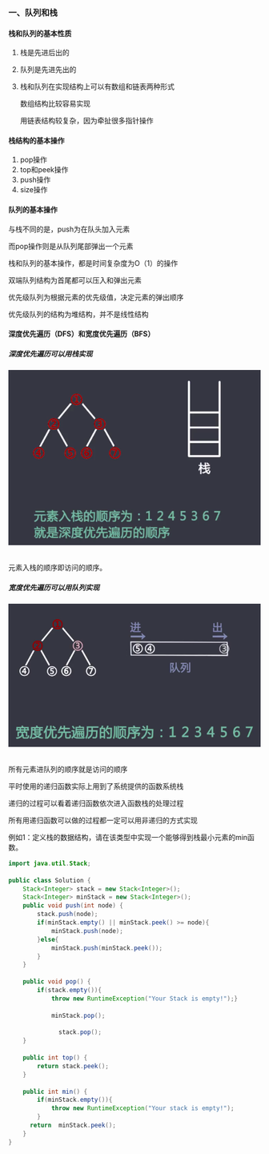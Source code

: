 ### 一、队列和栈

#### 栈和队列的基本性质

1. 栈是先进后出的

2. 队列是先进先出的

3. 栈和队列在实现结构上可以有数组和链表两种形式

   数组结构比较容易实现

   用链表结构较复杂，因为牵扯很多指针操作

#### 栈结构的基本操作

1. pop操作
2. top和peek操作
3. push操作
4. size操作

#### 队列的基本操作

与栈不同的是，push为在队头加入元素

而pop操作则是从队列尾部弹出一个元素

栈和队列的基本操作，都是时间复杂度为O（1）的操作

双端队列结构为首尾都可以压入和弹出元素

优先级队列为根据元素的优先级值，决定元素的弹出顺序

优先级队列的结构为堆结构，并不是线性结构

#### 深度优先遍历（DFS）和宽度优先遍历（BFS）

##### 深度优先遍历可以用栈实现

<div align="center"> <img src="pics/深度优先遍历.png" width="600"/> </div><br>

元素入栈的顺序即访问的顺序。

##### 宽度优先遍历可以用队列实现

<div align="center"> <img src="pics/宽度优先遍历.png" width="600"/> </div><br>

所有元素进队列的顺序就是访问的顺序

平时使用的递归函数实际上用到了系统提供的函数系统栈

递归的过程可以看着递归函数依次进入函数栈的处理过程

所有用递归函数可以做的过程都一定可以用非递归的方式实现

例如1：定义栈的数据结构，请在该类型中实现一个能够得到栈最小元素的min函数。

```java
import java.util.Stack;
 
public class Solution {
    Stack<Integer> stack = new Stack<Integer>();
    Stack<Integer> minStack = new Stack<Integer>();
    public void push(int node) {
        stack.push(node);
        if(minStack.empty() || minStack.peek() >= node){
            minStack.push(node);
        }else{
            minStack.push(minStack.peek());
        }
    }
     
    public void pop() {
        if(stack.empty()){
            throw new RuntimeException("Your Stack is empty!");}
             
            minStack.pop();
             
              stack.pop();
    }
     
    public int top() {
        return stack.peek();
    }
     
    public int min() {
        if(minStack.empty()){
            throw new RuntimeException("Your stack is empty!");
        }
      return  minStack.peek();
    }
}
```





